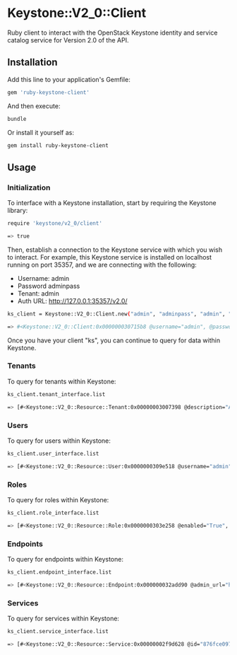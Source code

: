 # Keystone::V2_0::Client

Ruby client to interact with the OpenStack Keystone identity and
service catalog service for Version 2.0 of the API.

## Installation

Add this line to your application's Gemfile:

```ruby
gem 'ruby-keystone-client'
```

And then execute:

```bash
bundle
```

Or install it yourself as:

```bash
gem install ruby-keystone-client
```

## Usage

### Initialization

To interface with a Keystone installation, start by requiring the Keystone library:

```bash
require 'keystone/v2_0/client'

=> true
```

Then, establish a connection to the Keystone service with which you wish to interact. For example, this
Keystone service is installed on localhost running on port 35357, and we are connecting with the following:

- Username: admin
- Password  adminpass
- Tenant:   admin
- Auth URL: http://127.0.0.1:35357/v2.0/

```bash
ks_client = Keystone::V2_0::Client.new("admin", "adminpass", "admin", "http://127.0.0.1:35357/v2.0/")

=> #<Keystone::V2_0::Client:0x000000030715b8 @username="admin", @password="adminpass", @tenant_name="admin", @auth_url="http://127.0.0.1:35357/v2.0/", @user_manager=#<Keystone::V2_0::Manager::User:0x00000003071590 @auth_url="http://127.0.0.1:35357/v2.0/", @url_endpoint="users", @json_key="users">, @role_manager=#<Keystone::V2_0::Manager::Role:0x00000003071568 @auth_url="http://127.0.0.1:35357/v2.0/", @url_endpoint="OS-KSADM/roles", @json_key="roles">, @tenant_manager=#<Keystone::V2_0::Manager::Tenant:0x00000003071540 @auth_url="http://127.0.0.1:35357/v2.0/", @url_endpoint="tenants", @json_key="tenants">, @service_manager=#<Keystone::V2_0::Manager::Service:0x000000030714f0 @auth_url="http://127.0.0.1:35357/v2.0/", @url_endpoint="OS-KSADM/services", @json_key="OS-KSADM:services">, @endpoint_manager=#<Keystone::V2_0::Manager::Endpoint:0x000000030714c8 @auth_url="http://127.0.0.1:35357/v2.0/", @url_endpoint="endpoints", @json_key="endpoints">>
```

Once you have your client "ks", you can continue to query for data within Keystone.

### Tenants

To query for tenants within Keystone:

```bash
ks_client.tenant_interface.list

=> [#<Keystone::V2_0::Resource::Tenant:0x00000003007398 @description="Admin Tenant", @enabled=true, @id="9958cfb44628476b8f16996e76703292", @name="admin">]
```

### Users

To query for users within Keystone:

```bash
ks_client.user_interface.list

=> [#<Keystone::V2_0::Resource::User:0x0000000309e518 @username="admin", @name="admin", @enabled=true, @email=nil, @id="49f544c6b0d0403b97d90fe0ee0b585f">]
```

### Roles

To query for roles within Keystone:

```bash
ks_client.role_interface.list

=> [#<Keystone::V2_0::Resource::Role:0x0000000303e258 @enabled="True", @description="Default role for project membership", @name="_member_", @id="9fe2ff9ee4384b1894a90878d3e92bab">, #<Keystone::V2_0::Resource::Role:0x0000000303dfd8 @name="admin", @id="e409aeca08b548ceb94ced546e1a4a18">]
```

### Endpoints

To query for endpoints within Keystone:

```bash
ks_client.endpoint_interface.list

=> [#<Keystone::V2_0::Resource::Endpoint:0x000000032add90 @admin_url="http://127.0.0.1:35357/v2.0", @service_id="876fce0975f841fdbebd8352acda75f4", @region="regionOne", @public_url="http://10.11.13.10:5000/v2.0", @enabled=true, @id="a584ab022f0348ab9335fa2468960578", @internal_url="http://10.11.13.10:5000/v2.0">]
```

### Services

To query for services within Keystone:

```bash
ks_client.service_interface.list

=> [#<Keystone::V2_0::Resource::Service:0x00000002f9d628 @id="876fce0975f841fdbebd8352acda75f4", @enabled=true, @type="identity", @name="keystone", @description="Keystone Identity Service">]
```
